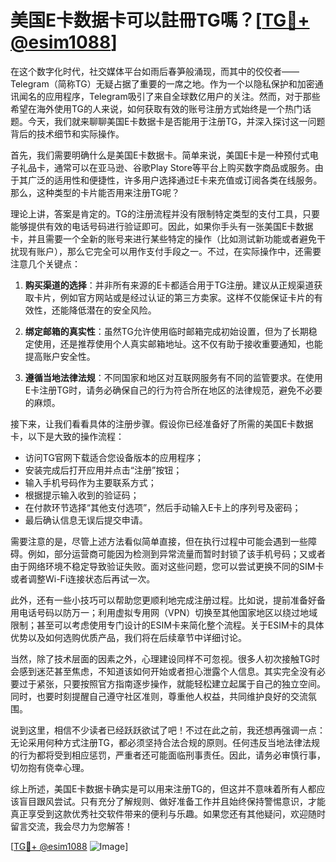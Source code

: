 # 美国E卡数据卡可以註冊TG嗎？[[TG💪+ @esim1088](https://t.me/s/esim1088)]

在这个数字化时代，社交媒体平台如雨后春笋般涌现，而其中的佼佼者——Telegram（简称TG）无疑占据了重要的一席之地。作为一个以隐私保护和加密通讯闻名的应用程序，Telegram吸引了来自全球数亿用户的关注。然而，对于那些希望在海外使用TG的人来说，如何获取有效的账号注册方式始终是一个热门话题。今天，我们就来聊聊美国E卡数据卡是否能用于注册TG，并深入探讨这一问题背后的技术细节和实际操作。

首先，我们需要明确什么是美国E卡数据卡。简单来说，美国E卡是一种预付式电子礼品卡，通常可以在亚马逊、谷歌Play Store等平台上购买数字商品或服务。由于其广泛的适用性和便捷性，许多用户选择通过E卡来充值或订阅各类在线服务。那么，这种类型的卡片能否用来注册TG呢？

理论上讲，答案是肯定的。TG的注册流程并没有限制特定类型的支付工具，只要能够提供有效的电话号码进行验证即可。因此，如果你手头有一张美国E卡数据卡，并且需要一个全新的账号来进行某些特定的操作（比如测试新功能或者避免干扰现有账户），那么它完全可以用作支付手段之一。不过，在实际操作中，还需要注意几个关键点：

1. **购买渠道的选择**：并非所有来源的E卡都适合用于TG注册。建议从正规渠道获取卡片，例如官方网站或是经过认证的第三方卖家。这样不仅能保证卡片的有效性，还能降低潜在的安全风险。
   
2. **绑定邮箱的真实性**：虽然TG允许使用临时邮箱完成初始设置，但为了长期稳定使用，还是推荐使用个人真实邮箱地址。这不仅有助于接收重要通知，也能提高账户安全性。
   
3. **遵循当地法律法规**：不同国家和地区对互联网服务有不同的监管要求。在使用E卡注册TG时，请务必确保自己的行为符合所在地区的法律规范，避免不必要的麻烦。

接下来，让我们看看具体的注册步骤。假设你已经准备好了所需的美国E卡数据卡，以下是大致的操作流程：
- 访问TG官网下载适合您设备版本的应用程序；
- 安装完成后打开应用并点击“注册”按钮；
- 输入手机号码作为主要联系方式；
- 根据提示输入收到的验证码；
- 在付款环节选择“其他支付选项”，然后手动输入E卡上的序列号及密码；
- 最后确认信息无误后提交申请。

需要注意的是，尽管上述方法看似简单直接，但在执行过程中可能会遇到一些障碍。例如，部分运营商可能因为检测到异常流量而暂时封锁了该手机号码；又或者由于网络环境不稳定导致验证失败。面对这些问题，您可以尝试更换不同的SIM卡或者调整Wi-Fi连接状态后再试一次。

此外，还有一些小技巧可以帮助您更顺利地完成注册过程。比如说，提前准备好备用电话号码以防万一；利用虚拟专用网（VPN）切换至其他国家地区以绕过地域限制；甚至可以考虑使用专门设计的ESIM卡来简化整个流程。关于ESIM卡的具体优势以及如何选购优质产品，我们将在后续章节中详细讨论。

当然，除了技术层面的因素之外，心理建设同样不可忽视。很多人初次接触TG时会感到迷茫甚至焦虑，不知道该如何开始或者担心泄露个人信息。其实完全没有必要过于紧张，只要按照官方指南逐步操作，就能轻松建立起属于自己的独立空间。同时，也要时刻提醒自己遵守社区准则，尊重他人权益，共同维护良好的交流氛围。

说到这里，相信不少读者已经跃跃欲试了吧！不过在此之前，我还想再强调一点：无论采用何种方式注册TG，都必须坚持合法合规的原则。任何违反当地法律法规的行为都将受到相应惩罚，严重者还可能面临刑事责任。因此，请务必审慎行事，切勿抱有侥幸心理。

综上所述，美国E卡数据卡确实是可以用来注册TG的，但这并不意味着所有人都应该盲目跟风尝试。只有充分了解规则、做好准备工作并且始终保持警惕意识，才能真正享受到这款优秀社交软件带来的便利与乐趣。如果您还有其他疑问，欢迎随时留言交流，我会尽力为您解答！

[[TG💪+ @esim1088](https://t.me/s/esim1088) ![Image](https://i.postimg.cc/4NQfJmqS/Snipaste-2025-05-13-00-14-12.png)]